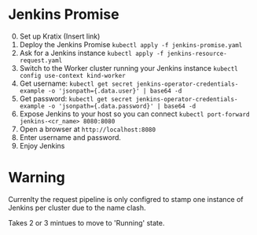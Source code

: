 # Jenkins Promise

0. Set up Kratix (Insert link)
1. Deploy the Jenkins Promise `kubectl apply -f jenkins-promise.yaml` 
2. Ask for a Jenkins instance `kubectl apply -f jenkins-resource-request.yaml` 
3. Switch to the Worker cluster running your Jenkins instance `kubectl config use-context kind-worker`
4. Get username: `kubectl get secret jenkins-operator-credentials-example -o 'jsonpath={.data.user}' | base64 -d`
5. Get password: `kubectl get secret jenkins-operator-credentials-example -o 'jsonpath={.data.password}' | base64 -d`
6. Expose Jenkins to your host so you can connect `kubectl port-forward jenkins-<cr_name> 8080:8080`
7. Open a browser at `http://localhost:8080`
8. Enter username and password.
9. Enjoy Jenkins 

# Warning
Currenlty the request pipeline is only configred to stamp one instance of Jenkins per cluster due to the name clash.

Takes 2 or 3 mintues to move to 'Running' state.  